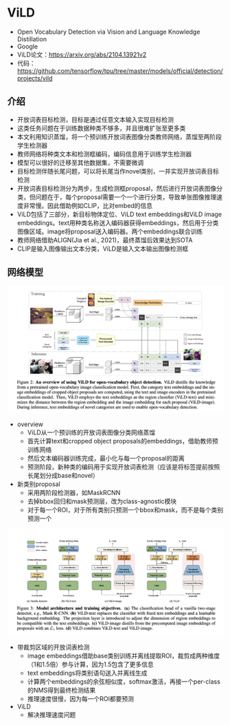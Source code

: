 # ViLD

- Open Vocabulary Detection via Vision and Language Knowledge Distillation
- Google
- ViLD论文：https://arxiv.org/abs/2104.13921v2
- 代码：https://github.com/tensorflow/tpu/tree/master/models/official/detection/projects/vild

## 介绍
- 开放词表目标检测，目标是通过任意文本输入实现目标检测
- 这类任务问题在于训练数据种类不够多，并且很难扩张至更多类
- 本文利用知识蒸馏，将一个预训练开放词表图像分类教师网络，蒸馏至两阶段学生检测器
- 教师网络将种类文本和检测框编码，编码信息用于训练学生检测器
- 模型可以很好的迁移至其他数据集，不需要微调
- 目标检测伴随长尾问题，可以将长尾当作novel类别，一并实现开放词表目标检测
- 开放词表目标检测分为两步，生成检测框proposal，然后进行开放词表图像分类，但问题在于，每个proposal需要一个一个进行分类，导致单张图像推理速度非常慢。因此借助例如CLIP，比对embed的信息
- ViLD包括了三部分，新目标物体定位、ViLD text embeddings和ViLD image embeddings。text用种类名称送入编码器获得embeddings，然后用于分类图像区域。image将proposal送入编码器。两个embeddings联合训练
- 教师网络借助ALIGN(Jia et al., 2021)，最终蒸馏后效果达到SOTA
- CLIP是输入图像输出文本分类，ViLD是输入文本输出图像检测框

## 网络模型

![](Fig2.png)

- overview
    - ViLD从一个预训练的开放词表图像分类网络蒸馏
    - 首先计算text和cropped object proposals的embeddings，借助教师预训练网络
    - 然后文本编码器训练完成，最小化与每一个proposal的距离
    - 预测阶段，新种类的编码用于实现开放词表检测（应该是将标签提前按照长尾划分成base和novel）
- 新类别proposal
    - 采用两阶段检测器，如MaskRCNN
    - 去掉bbox回归和mask预测层，改为class-agnostic模块
    - 对于每一个ROI，对于所有类别只预测一个bbox和mask，而不是每个类别预测一个

![](Fig3.png)

- 带裁剪区域的开放词表检测
    - image embeddings借助base类别训练并离线提取ROI，裁剪成两种维度（1和1.5倍）参与计算，因为1.5包含了更多信息
    - text embeddings将类别语句送入并离线生成
    - 计算两个embeddings的余弦相似度，softmax激活，再接一个per-class的NMS得到最终检测结果
    - 推理速度很慢，因为每一个ROI都要预测
- ViLD
    - 解决推理速度问题
